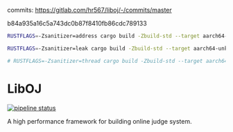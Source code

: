 commits: https://gitlab.com/hr567/liboj/-/commits/master

b84a935a16c5a743dc0b87f8410fb86cdc789133


```bash
RUSTFLAGS=-Zsanitizer=address cargo build -Zbuild-std --target aarch64-unknown-linux-gnu

RUSTFLAGS=-Zsanitizer=leak cargo build -Zbuild-std --target aarch64-unknown-linux-gnu

# RUSTFLAGS=-Zsanitizer=thread cargo build -Zbuild-std --target aarch64-unknown-linux-gnu
```
# LibOJ

[![pipeline status](https://gitlab.com/hr567/liboj/badges/master/pipeline.svg)](https://gitlab.com/hr567/liboj/commits/master)

A high performance framework for building online judge system.
